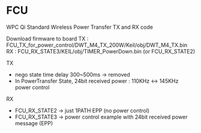 # FCU

WPC Qi Standard Wireless Power Transfer TX and RX code

Download firmware to board
TX : FCU_TX_for_power_control/DWT_M4_TX_200W/Keil/obj/DWT_M4_TX.bin
RX : FCU_RX_STATE3/KEIL/obj/TIMER_PowerDown.bin
(or FCU_RX_STATE2) 

TX
- nego state time delay 300~500ms -> removed
- In PowerTransfer State, 24bit received power : 110KHz <-> 145KHz power control

RX
- FCU_RX_STATE2 -> just 1PATH EPP (no power control)
- FCU_RX_STATE3 -> power control example with 24bit received power message (EPP)
